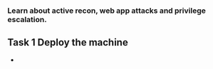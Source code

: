 ### Learn about active recon, web app attacks and privilege escalation.

## Task 1 Deploy the machine

- 